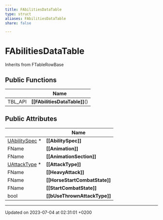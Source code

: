 ```yaml
---
title: FAbilitiesDataTable
type: struct
aliases: FAbilitiesDataTable
share: false

---
```


# FAbilitiesDataTable





Inherits from FTableRowBase

## Public Functions

|                | Name           |
| -------------- | -------------- |
| TBL_API | **[[FAbilitiesDataTable]]**() |

## Public Attributes

|                | Name           |
| -------------- | -------------- |
| [UAbilitySpec](/docs/SDK/Source/Classes/classUAbilitySpec.md) * | **[[AbilitySpec]]**  |
| FName | **[[Animation]]**  |
| FName | **[[AnimationSection]]**  |
| [UAttackType](/docs/SDK/Source/Classes/classUAttackType.md) * | **[[AttackType]]**  |
| FName | **[[HeavyAttack]]**  |
| FName | **[[HorseStartCombatState]]**  |
| FName | **[[StartCombatState]]**  |
| bool | **[[bUseThrownAttackType]]**  |

-------------------------------

Updated on 2023-07-04 at 02:31:01 +0200